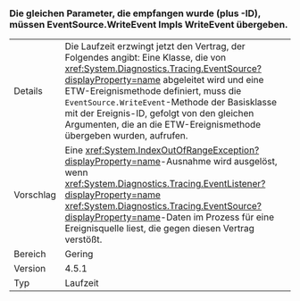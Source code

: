 ### <a name="eventsourcewriteevent-impls-must-pass-writeevent-the-same-parameters-that-it-received-plus-id"></a>Die gleichen Parameter, die empfangen wurde (plus -ID), müssen EventSource.WriteEvent Impls WriteEvent übergeben.

|   |   |
|---|---|
|Details|Die Laufzeit erzwingt jetzt den Vertrag, der Folgendes angibt: Eine Klasse, die von <xref:System.Diagnostics.Tracing.EventSource?displayProperty=name> abgeleitet wird und eine ETW-Ereignismethode definiert, muss die <code>EventSource.WriteEvent</code>-Methode der Basisklasse mit der Ereignis-ID, gefolgt von den gleichen Argumenten, die an die ETW-Ereignismethode übergeben wurden, aufrufen.|
|Vorschlag|Eine <xref:System.IndexOutOfRangeException?displayProperty=name>-Ausnahme wird ausgelöst, wenn <xref:System.Diagnostics.Tracing.EventListener?displayProperty=name> <xref:System.Diagnostics.Tracing.EventSource?displayProperty=name>-Daten im Prozess für eine Ereignisquelle liest, die gegen diesen Vertrag verstößt.|
|Bereich|Gering|
|Version|4.5.1|
|Typ|Laufzeit|

